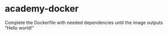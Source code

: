 # academy-docker
Complete the Dockerfile with needed dependencies until the image outputs "Hello world!"